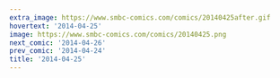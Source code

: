 ```yaml
---
extra_image: https://www.smbc-comics.com/comics/20140425after.gif
hovertext: '2014-04-25'
image: https://www.smbc-comics.com/comics/20140425.png
next_comic: '2014-04-26'
prev_comic: '2014-04-24'
title: '2014-04-25'
---
```



